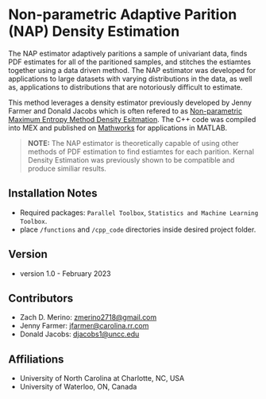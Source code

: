 # Non-parametric Adaptive Parition (NAP) Density Estimation

The NAP estimator adaptively paritions a sample of univariant data, finds PDF estimates for all of the paritioned samples, and stitches the estiamtes together using a data driven method. The NAP estimator was developed for applications to large datasets with varying distributions in the data, as well as, applications to distributions that are notoriously difficult to estimate.

This method leverages a density estimator previously developed by Jenny Farmer and Donald Jacobs which is often refered to as [Non-parametric Maximum Entropy Method Density Esitmation](https://github.com/jennyfarmer/PDFAnalyze). The C++ code was compiled into MEX and published on [Mathworks](https://www.mathworks.com/matlabcentral/fileexchange/74834-multivariate-probability-density-estimation?s_tid=prof_contriblnk) for applications in MATLAB.

> **NOTE:** The NAP estimator is theoretically capable of using other methods of PDF estimation to find estiamtes for each parition. Kernal Density Estimation was previously shown to be compatible and produce similiar results.

## Installation Notes
- Required packages: `Parallel Toolbox`, `Statistics and Machine Learning Toolbox`.
- place `/functions` and `/cpp_code` directories inside desired project folder.

## Version
- version 1.0 - February 2023

## Contributors
- Zach D. Merino: zmerino2718@gmail.com
- Jenny Farmer: jfarmer@carolina.rr.com
- Donald Jacobs: djacobs1@uncc.edu

## Affiliations
- University of North Carolina at Charlotte, NC, USA
- University of Waterloo, ON, Canada



